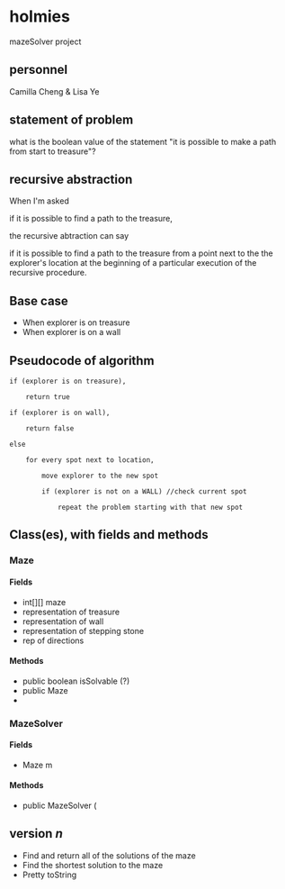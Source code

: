 # holmies
mazeSolver project

## personnel
Camilla Cheng & Lisa Ye

## statement of problem
what is the boolean value of the statement
  "it is possible to make a path from start to treasure"?

## recursive abstraction
When I'm asked

  if it is possible to find a path to the treasure,
  
the recursive abtraction can say

  if it is possible to find a path to the treasure from a point next to the the explorer's location at the beginning of a particular execution of the recursive procedure.

## Base case
- When explorer is on treasure
- When explorer is on a wall

## Pseudocode of algorithm
    if (explorer is on treasure), 

        return true

    if (explorer is on wall),

        return false

    else 

        for every spot next to location,

            move explorer to the new spot

            if (explorer is not on a WALL) //check current spot

                repeat the problem starting with that new spot



## Class(es), with fields and methods
### Maze
#### Fields
- int[][] maze
- representation of treasure
- representation of wall
- representation of stepping stone
- rep of directions

#### Methods
- public boolean isSolvable (?)
- public Maze
- 

### MazeSolver
#### Fields
- Maze m

#### Methods
- public MazeSolver (

## version *n*
- Find and return all of the solutions of the maze
- Find the shortest solution to the maze
- Pretty toString
